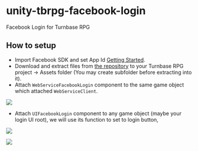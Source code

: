 # unity-tbrpg-facebook-login
Facebook Login for Turnbase RPG

## How to setup
* Import Facebook SDK and set App Id [Getting Started](https://developers.facebook.com/docs/unity/gettingstarted/).
* Download and extract files from [the repository](https://github.com/insthync/unity-tbrpg-facebook-login) to your Turnbase RPG project -> Assets folder (You may create subfolder before extracting into it).
* Attach `WebServiceFacebookLogin` component to the same game object which attached `WebServiceClient`.

![](./ScreenShots/1.png)

* Attach `UIFacebookLogin` component to any game object (maybe your login UI root), we will use its function to set to login button,

![](./ScreenShots/2.png)

![](./ScreenShots/3.png)